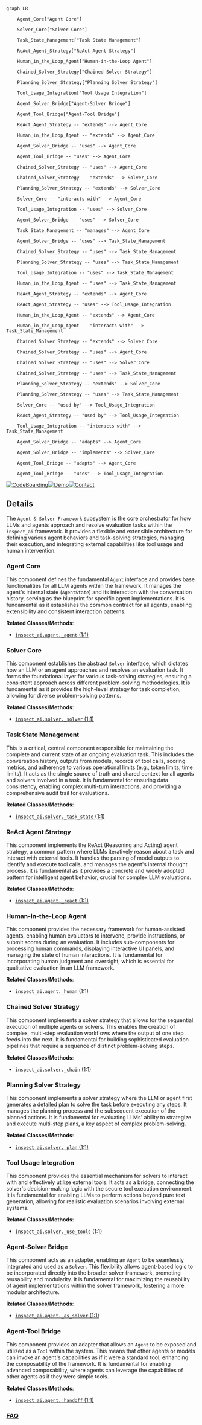```mermaid

graph LR

    Agent_Core["Agent Core"]

    Solver_Core["Solver Core"]

    Task_State_Management["Task State Management"]

    ReAct_Agent_Strategy["ReAct Agent Strategy"]

    Human_in_the_Loop_Agent["Human-in-the-Loop Agent"]

    Chained_Solver_Strategy["Chained Solver Strategy"]

    Planning_Solver_Strategy["Planning Solver Strategy"]

    Tool_Usage_Integration["Tool Usage Integration"]

    Agent_Solver_Bridge["Agent-Solver Bridge"]

    Agent_Tool_Bridge["Agent-Tool Bridge"]

    ReAct_Agent_Strategy -- "extends" --> Agent_Core

    Human_in_the_Loop_Agent -- "extends" --> Agent_Core

    Agent_Solver_Bridge -- "uses" --> Agent_Core

    Agent_Tool_Bridge -- "uses" --> Agent_Core

    Chained_Solver_Strategy -- "uses" --> Agent_Core

    Chained_Solver_Strategy -- "extends" --> Solver_Core

    Planning_Solver_Strategy -- "extends" --> Solver_Core

    Solver_Core -- "interacts with" --> Agent_Core

    Tool_Usage_Integration -- "uses" --> Solver_Core

    Agent_Solver_Bridge -- "uses" --> Solver_Core

    Task_State_Management -- "manages" --> Agent_Core

    Agent_Solver_Bridge -- "uses" --> Task_State_Management

    Chained_Solver_Strategy -- "uses" --> Task_State_Management

    Planning_Solver_Strategy -- "uses" --> Task_State_Management

    Tool_Usage_Integration -- "uses" --> Task_State_Management

    Human_in_the_Loop_Agent -- "uses" --> Task_State_Management

    ReAct_Agent_Strategy -- "extends" --> Agent_Core

    ReAct_Agent_Strategy -- "uses" --> Tool_Usage_Integration

    Human_in_the_Loop_Agent -- "extends" --> Agent_Core

    Human_in_the_Loop_Agent -- "interacts with" --> Task_State_Management

    Chained_Solver_Strategy -- "extends" --> Solver_Core

    Chained_Solver_Strategy -- "uses" --> Agent_Core

    Chained_Solver_Strategy -- "uses" --> Solver_Core

    Chained_Solver_Strategy -- "uses" --> Task_State_Management

    Planning_Solver_Strategy -- "extends" --> Solver_Core

    Planning_Solver_Strategy -- "uses" --> Task_State_Management

    Solver_Core -- "used by" --> Tool_Usage_Integration

    ReAct_Agent_Strategy -- "used by" --> Tool_Usage_Integration

    Tool_Usage_Integration -- "interacts with" --> Task_State_Management

    Agent_Solver_Bridge -- "adapts" --> Agent_Core

    Agent_Solver_Bridge -- "implements" --> Solver_Core

    Agent_Tool_Bridge -- "adapts" --> Agent_Core

    Agent_Tool_Bridge -- "uses" --> Tool_Usage_Integration

```



[![CodeBoarding](https://img.shields.io/badge/Generated%20by-CodeBoarding-9cf?style=flat-square)](https://github.com/CodeBoarding/GeneratedOnBoardings)[![Demo](https://img.shields.io/badge/Try%20our-Demo-blue?style=flat-square)](https://www.codeboarding.org/demo)[![Contact](https://img.shields.io/badge/Contact%20us%20-%20contact@codeboarding.org-lightgrey?style=flat-square)](mailto:contact@codeboarding.org)



## Details



The `Agent & Solver Framework` subsystem is the core orchestrator for how LLMs and agents approach and resolve evaluation tasks within the `inspect_ai` framework. It provides a flexible and extensible architecture for defining various agent behaviors and task-solving strategies, managing their execution, and integrating external capabilities like tool usage and human intervention.



### Agent Core

This component defines the fundamental `Agent` interface and provides base functionalities for all LLM agents within the framework. It manages the agent's internal state (`AgentState`) and its interaction with the conversation history, serving as the blueprint for specific agent implementations. It is fundamental as it establishes the common contract for all agents, enabling extensibility and consistent interaction patterns.





**Related Classes/Methods**:



- <a href="https://github.com/UKGovernmentBEIS/inspect_ai/src/inspect_ai/agent/_agent.py#L1-L1" target="_blank" rel="noopener noreferrer">`inspect_ai.agent._agent` (1:1)</a>





### Solver Core

This component establishes the abstract `Solver` interface, which dictates how an LLM or an agent approaches and resolves an evaluation task. It forms the foundational layer for various task-solving strategies, ensuring a consistent approach across different problem-solving methodologies. It is fundamental as it provides the high-level strategy for task completion, allowing for diverse problem-solving patterns.





**Related Classes/Methods**:



- <a href="https://github.com/UKGovernmentBEIS/inspect_ai/src/inspect_ai/solver/_solver.py#L1-L1" target="_blank" rel="noopener noreferrer">`inspect_ai.solver._solver` (1:1)</a>





### Task State Management

This is a critical, central component responsible for maintaining the complete and current state of an ongoing evaluation task. This includes the conversation history, outputs from models, records of tool calls, scoring metrics, and adherence to various operational limits (e.g., token limits, time limits). It acts as the single source of truth and shared context for all agents and solvers involved in a task. It is fundamental for ensuring data consistency, enabling complex multi-turn interactions, and providing a comprehensive audit trail for evaluations.





**Related Classes/Methods**:



- <a href="https://github.com/UKGovernmentBEIS/inspect_ai/src/inspect_ai/solver/_task_state.py#L1-L1" target="_blank" rel="noopener noreferrer">`inspect_ai.solver._task_state` (1:1)</a>





### ReAct Agent Strategy

This component implements the ReAct (Reasoning and Acting) agent strategy, a common pattern where LLMs iteratively reason about a task and interact with external tools. It handles the parsing of model outputs to identify and execute tool calls, and manages the agent's internal thought process. It is fundamental as it provides a concrete and widely adopted pattern for intelligent agent behavior, crucial for complex LLM evaluations.





**Related Classes/Methods**:



- <a href="https://github.com/UKGovernmentBEIS/inspect_ai/src/inspect_ai/agent/_react.py#L1-L1" target="_blank" rel="noopener noreferrer">`inspect_ai.agent._react` (1:1)</a>





### Human-in-the-Loop Agent

This component provides the necessary framework for human-assisted agents, enabling human evaluators to intervene, provide instructions, or submit scores during an evaluation. It includes sub-components for processing human commands, displaying interactive UI panels, and managing the state of human interactions. It is fundamental for incorporating human judgment and oversight, which is essential for qualitative evaluation in an LLM framework.





**Related Classes/Methods**:



- `inspect_ai.agent._human` (1:1)





### Chained Solver Strategy

This component implements a solver strategy that allows for the sequential execution of multiple agents or solvers. This enables the creation of complex, multi-step evaluation workflows where the output of one step feeds into the next. It is fundamental for building sophisticated evaluation pipelines that require a sequence of distinct problem-solving steps.





**Related Classes/Methods**:



- <a href="https://github.com/UKGovernmentBEIS/inspect_ai/src/inspect_ai/solver/_chain.py#L1-L1" target="_blank" rel="noopener noreferrer">`inspect_ai.solver._chain` (1:1)</a>





### Planning Solver Strategy

This component implements a solver strategy where the LLM or agent first generates a detailed plan to solve the task before executing any steps. It manages the planning process and the subsequent execution of the planned actions. It is fundamental for evaluating LLMs' ability to strategize and execute multi-step plans, a key aspect of complex problem-solving.





**Related Classes/Methods**:



- <a href="https://github.com/UKGovernmentBEIS/inspect_ai/src/inspect_ai/solver/_plan.py#L1-L1" target="_blank" rel="noopener noreferrer">`inspect_ai.solver._plan` (1:1)</a>





### Tool Usage Integration

This component provides the essential mechanism for solvers to interact with and effectively utilize external tools. It acts as a bridge, connecting the solver's decision-making logic with the secure tool execution environment. It is fundamental for enabling LLMs to perform actions beyond pure text generation, allowing for realistic evaluation scenarios involving external systems.





**Related Classes/Methods**:



- <a href="https://github.com/UKGovernmentBEIS/inspect_ai/src/inspect_ai/solver/_use_tools.py#L1-L1" target="_blank" rel="noopener noreferrer">`inspect_ai.solver._use_tools` (1:1)</a>





### Agent-Solver Bridge

This component acts as an adapter, enabling an `Agent` to be seamlessly integrated and used as a `Solver`. This flexibility allows agent-based logic to be incorporated directly into the broader solver framework, promoting reusability and modularity. It is fundamental for maximizing the reusability of agent implementations within the solver framework, fostering a more modular architecture.





**Related Classes/Methods**:



- <a href="https://github.com/UKGovernmentBEIS/inspect_ai/src/inspect_ai/agent/_as_solver.py#L1-L1" target="_blank" rel="noopener noreferrer">`inspect_ai.agent._as_solver` (1:1)</a>





### Agent-Tool Bridge

This component provides an adapter that allows an `Agent` to be exposed and utilized as a `Tool` within the system. This means that other agents or models can invoke an agent's capabilities as if it were a standard tool, enhancing the composability of the framework. It is fundamental for enabling advanced composability, where agents can leverage the capabilities of other agents as if they were simple tools.





**Related Classes/Methods**:



- <a href="https://github.com/UKGovernmentBEIS/inspect_ai/src/inspect_ai/agent/_handoff.py#L1-L1" target="_blank" rel="noopener noreferrer">`inspect_ai.agent._handoff` (1:1)</a>









### [FAQ](https://github.com/CodeBoarding/GeneratedOnBoardings/tree/main?tab=readme-ov-file#faq)